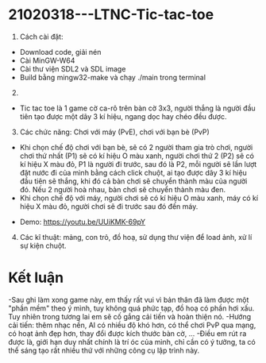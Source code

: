 # 21020318---LTNC-Tic-tac-toe
1. Cách cài đặt:
- Download code, giải nén
- Cài MinGW-W64
- Cài thư viện SDL2 và SDL image
- Build bằng mingw32-make và chạy ./main trong terminal 

2. 
- Tic tac toe là 1 game cờ ca-rô trên bàn cờ 3x3, người thắng là người đầu tiên tạo được một
dãy 3 kí hiệu, ngang dọc hay chéo đều được.

3. Các chức năng: Chơi với máy (PvE), chơi với bạn bè (PvP)
- Khi chọn chế độ chơi với bạn bè, sẽ có 2 người tham gia trò chơi, người chơi thứ nhất (P1) sẽ có kí hiệu O màu xanh, người chơi thứ 2 (P2) sẽ có kí hiệu X màu đỏ, P1 là người đi trước, sau đó là P2, mỗi người sẽ lần lượt đặt nước đi của mình bằng cách click chuột, ai tạo được dãy 3 kí hiệu đầu tiên sẽ thắng, khi đó cả bàn chơi sẽ chuyển thành màu của người đó. Nếu 2 người hoà nhau, bàn chơi sẽ chuyển thành màu đen.
- Khi chọn chế độ với máy, người chơi sẽ có kí hiệu O màu xanh, máy có kí hiệu X màu đỏ, người chơi sẽ đi trước sau đó đến máy.
+ Demo: https://youtu.be/UUiKMK-69pY

4. Các kĩ thuật: mảng, con trỏ, đồ hoạ, sử dụng thư viện để load ảnh, xử lí sự kiện chuột.

# Kết luận
-Sau ghi làm xong game này, em thấy rất vui vì bản thân đã làm được một "phần mềm" theo ý mình, tuy không quá phức tạp, đồ hoạ có phần hơi xấu. Tuy nhiên trong tương lai em sẽ cố gắng cải tiến và hoàn thiện nó.
-Hướng cải tiến: thêm nhạc nền, AI có nhiều độ khó hơn, có thể chơi PvP qua mạng, có hoạt ảnh đẹp hơn, thay đổi được kích thước bàn cờ, ...
-Điều em rút ra được là, giới hạn duy nhất chính là trí óc của mình, chỉ cần có ý tưởng, ta có thể sáng tạo rất nhiều thứ với những công cụ lập trình này.
